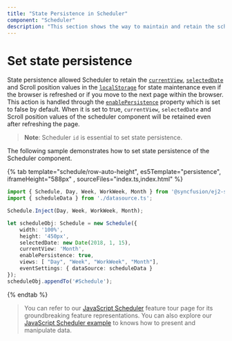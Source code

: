 ```yaml
---
title: "State Persistence in Scheduler"
component: "Scheduler"
description: "This section shows the way to maintain and retain the scheduler component states even after refreshing the page."
---
```


# Set state persistence

State persistence allowed Scheduler to retain the [`currentView`](../../api/schedule/currentview), [`selectedDate`](../../api/schedule/selecteddate) and Scroll position values in the [`localStorage`](https://www.w3schools.com/html/html5_webstorage.asp#) for state maintenance even if the browser is refreshed or if you move to the next page within the browser. This action is handled through the [`enablePersistence`](../../api/schedule/enablepersistence) property which is set to false by default. When it is set to true, `currentView`, `selectedDate` and Scroll position values of the scheduler component will be retained even after refreshing the page.

> **Note**: Scheduler `id` is essential to set state persistence.

The following sample demonstrates how to set state persistence of the Scheduler component.

{% tab template="schedule/row-auto-height", es5Template="persistence", iframeHeight="588px" , sourceFiles="index.ts,index.html"  %}

```typescript
import { Schedule, Day, Week, WorkWeek, Month } from '@syncfusion/ej2-schedule';
import { scheduleData } from './datasource.ts';

Schedule.Inject(Day, Week, WorkWeek, Month);

let scheduleObj: Schedule = new Schedule({
    width: '100%',
    height: '450px',
    selectedDate: new Date(2018, 1, 15),
    currentView: 'Month',
    enablePersistence: true,
    views: [ "Day", "Week", "WorkWeek", "Month"],
    eventSettings: { dataSource: scheduleData }
});
scheduleObj.appendTo('#Schedule');
```

{% endtab %}

> You can refer to our [JavaScript Scheduler](https://www.syncfusion.com/javascript-ui-controls/js-scheduler) feature tour page for its groundbreaking feature representations. You can also explore our [JavaScript Scheduler example](https://ej2.syncfusion.com/demos/#/material/schedule/overview.html) to knows how to present and manipulate data.